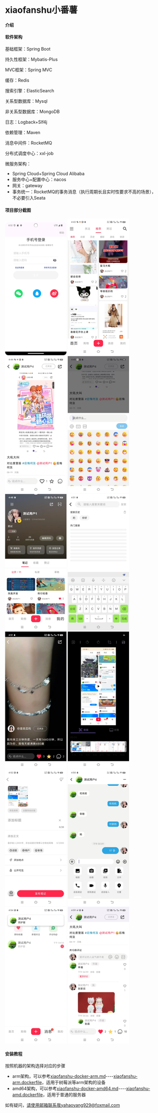 # xiaofanshu小番薯

#### 介绍

#### 软件架构

基础框架：Spring Boot

持久性框架：Mybatis-Plus

MVC框架：Spring MVC

缓存：Redis

搜索引擎：ElasticSearch

关系型数据库：Mysql

非关系型数据库：MongoDB

日志：Logback+Slf4j

依赖管理：Maven

消息中间件：RocketMQ

分布式调度中心：xxl-job

微服务架构：

- Spring Cloud+Spring Cloud Alibaba
- 服务中心+配置中心：nacos
- 网关：gateway
- 事务统一：RocketMQ的事务消息（执行周期长且实时性要求不高的场景），不必要引入Seata

#### 项目部分截图

<img alt="屏幕截图" src="./project-screenshot/Screenshot_20240910_165224.png" width="200"/>

<img alt="屏幕截图" src="./project-screenshot/微信图片_20240910165649.jpg" width="200"/>

<img alt="屏幕截图" src="./project-screenshot/微信图片_20240910165704.jpg" width="200"/>

<img alt="屏幕截图" src="./project-screenshot/微信图片_20240910165709.jpg" width="200"/>

<img alt="屏幕截图" src="./project-screenshot/微信图片_20240910165714.jpg" width="200"/>

<img alt="屏幕截图" src="./project-screenshot/微信图片_20240910165718.jpg" width="200"/>

<img alt="屏幕截图" src="./project-screenshot/微信图片_20240910165723.jpg" width="200"/>

<img alt="屏幕截图" src="./project-screenshot/微信图片_20240910165728.jpg" width="200"/>

<img alt="屏幕截图" src="./project-screenshot/微信图片_20240910165733.jpg" width="200"/>

<img alt="屏幕截图" src="./project-screenshot/微信图片_20240910165738.jpg" width="200"/>

<img alt="屏幕截图" src="./project-screenshot/微信图片_20240910165743.jpg" width="200"/>

<img alt="屏幕截图" src="./project-screenshot/微信图片_20240910165942.jpg" width="200"/>


#### 安装教程
按照机器的架构选择对应的步骤
- arm架构，可以参考[xiaofanshu-docker-arm.md](https://gitee.com/yyh12345678/xiaofanshu/blob/master/xiaofanshu-docker-arm.md)----[xiaofanshu-arm.dockerfile](https://gitee.com/yyh12345678/xiaofanshu/blob/master/xiaofanshu-arm.dockerfile)，适用于树莓派等arm架构的设备
- amd64架构，可以参考[xiaofanshu-docker-amd64.md](https://gitee.com/yyh12345678/xiaofanshu/blob/master/xiaofanshu-docker-amd.md)----[xiaofanshu-amd.dockerfile](https://gitee.com/yyh12345678/xiaofanshu/blob/master/xiaofanshu-amd.dockerfile)，适用于普通的服务器



如有疑问，请使用邮箱联系我yahaoyang929@foxmail.com







